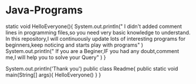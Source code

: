 # Java-Programs
static void HelloEveryone(){
System.out.println("       I didn't added comment lines in programming files,so you need very basic knowledge to understand. In this repository,I will continuously update lots of interesting programs for beginners,keep noticing and starts play with programs"        )
System.out.println("       If you are a Beginer,IF you had any doubt,comment me,I will help you to solve your Query"                    )
}


System.out.println('Thank you')
public class Readme{
  public static void main(String[] args){
    HelloEveryone()
   }
   }
